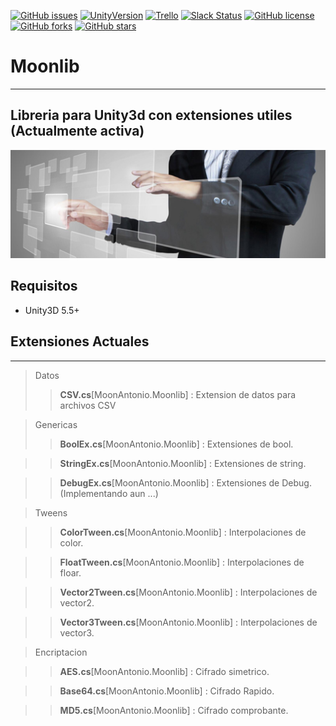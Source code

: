 [![GitHub issues](https://img.shields.io/github/issues/MOON-TYPE/Moonlib.svg)](https://github.com/MOON-TYPE/Moonlib/issues)
[![UnityVersion](https://img.shields.io/badge/Unity-2017.1.1p2-brightgreen.svg)](https://unity3d.com/es)
[![Trello](https://img.shields.io/badge/Trello-OFF-red.svg)](https://github.com/MOON-TYPE/MIcaros)
[![Slack Status](https://moonantonio.herokuapp.com/badge.svg)](https://moonantonio.herokuapp.com/)
[![GitHub license](https://img.shields.io/badge/license-MIT-blue.svg)](https://raw.githubusercontent.com/MOON-TYPE/Moonlib/master/LICENSE)
[![GitHub forks](https://img.shields.io/github/forks/MOON-TYPE/Moonlib.svg)](https://github.com/MOON-TYPE/Moonlib/network)
[![GitHub stars](https://img.shields.io/github/stars/MOON-TYPE/Moonlib.svg)](https://github.com/MOON-TYPE/Moonlib/stargazers)

# Moonlib
---
Libreria para Unity3d con extensiones utiles **(Actualmente activa)**
---

<p align="center"><img src="https://github.com/MOON-TYPE/Moonlib/blob/master/res/lib.jpg?raw=true"></p>

## Requisitos

* Unity3D 5.5+

## Extensiones Actuales
---

> Datos
> > **CSV.cs**[MoonAntonio.Moonlib] : Extension de datos para archivos CSV

> Genericas
> > **BoolEx.cs**[MoonAntonio.Moonlib] : Extensiones de bool.

> > **StringEx.cs**[MoonAntonio.Moonlib] : Extensiones de string.

> > **DebugEx.cs**[MoonAntonio.Moonlib] : Extensiones de Debug.(Implementando aun ...)

> Tweens

> > **ColorTween.cs**[MoonAntonio.Moonlib] : Interpolaciones de color.

> > **FloatTween.cs**[MoonAntonio.Moonlib] : Interpolaciones de floar.

> > **Vector2Tween.cs**[MoonAntonio.Moonlib] : Interpolaciones de vector2.

> > **Vector3Tween.cs**[MoonAntonio.Moonlib] : Interpolaciones de vector3.

> Encriptacion

> > **AES.cs**[MoonAntonio.Moonlib] : Cifrado simetrico.

> > **Base64.cs**[MoonAntonio.Moonlib] : Cifrado Rapido.

> > **MD5.cs**[MoonAntonio.Moonlib] : Cifrado comprobante.